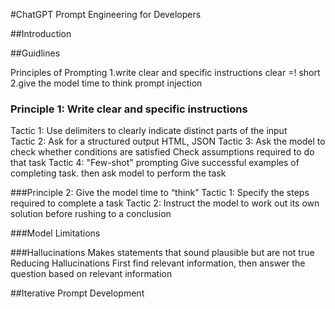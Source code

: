 #ChatGPT Prompt Engineering for Developers

##Introduction

##Guidlines

Principles of Prompting
1.write clear and specific instructions
  clear =! short
2.give the model time to think
  prompt injection

### Principle 1: Write clear and specific instructions

Tactic 1: Use delimiters to clearly indicate distinct parts of the input	
Tactic 2: Ask for a structured output
	HTML, JSON
Tactic 3: Ask the model to check whether conditions are satisfied
	Check assumptions required to do that task
Tactic 4: "Few-shot" prompting
	Give successful examples of completing task. then ask model to perform the task	

###Principle 2: Give the model time to “think”
Tactic 1: Specify the steps required to complete a task
Tactic 2: Instruct the model to work out its own solution before rushing to a conclusion

###Model Limitations


###Hallucinations
Makes statements that sound plausible but are not true
Reducing Hallucinations
First find relevant information, then answer the question based on relevant information

##Iterative Prompt Development


